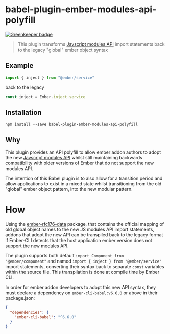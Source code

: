 # babel-plugin-ember-modules-api-polyfill

[![Greenkeeper badge](https://badges.greenkeeper.io/ember-cli/babel-plugin-ember-modules-api-polyfill.svg)](https://greenkeeper.io/)

> This plugin transforms [Javscript modules API](https://github.com/emberjs/rfcs/blob/master/text/0176-javascript-module-api.md) import statements
> back to the legacy "global" ember object syntax

## Example

```js
import { inject } from "@ember/service"
```
back to the legacy
```js
const inject = Ember.inject.service
```

## Installation

`npm install --save babel-plugin-ember-modules-api-polyfill`

## Why

This plugin provides an API polyfill to allow ember addon authors to adopt the new 
[Javscript modules API](https://github.com/emberjs/rfcs/blob/master/text/0176-javascript-module-api.md) whilst still maintaining backwards 
compatibility with older versions of Ember that do not support the new modules API.

The intention of this Babel plugin is to also allow for a transition period and allow applications to exist in a mixed state whilst transitioning 
from the old "global" ember object pattern, into the new modular pattern.

# How

Using the [ember-rfc176-data](https://github.com/ember-cli/ember-rfc176-data) package, that contains the official mapping of old global
object names to the new JS modules API import statements, addons that adopt the new API can be transpiled back to the legacy format if Ember-CLI
detects that the host application ember version does not support the new modules API.

The plugin supports both default `import Component from "@ember/component"` and named `import { inject } from "@ember/service"` import statements,
converting their syntax back to separate `const` variables within the source file. This transpilation is done at compile time by Ember CLI.

In order for ember addon developers to adopt this new API syntax, they must declare a dependency on `ember-cli-babel:v6.6.0` or above in their
package.json:

```json
{
  "dependencies": {
    "ember-cli-babel": "^6.6.0"
  }
}
```
